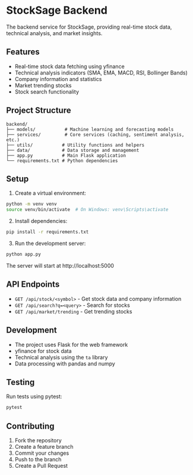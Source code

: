 # StockSage Backend

The backend service for StockSage, providing real-time stock data, technical analysis, and market insights.

## Features

- Real-time stock data fetching using yfinance
- Technical analysis indicators (SMA, EMA, MACD, RSI, Bollinger Bands)
- Company information and statistics
- Market trending stocks
- Stock search functionality

## Project Structure

```
backend/
├── models/           # Machine learning and forecasting models
├── services/         # Core services (caching, sentiment analysis, etc.)
├── utils/           # Utility functions and helpers
├── data/            # Data storage and management
├── app.py           # Main Flask application
└── requirements.txt # Python dependencies
```

## Setup

1. Create a virtual environment:
```bash
python -m venv venv
source venv/bin/activate  # On Windows: venv\Scripts\activate
```

2. Install dependencies:
```bash
pip install -r requirements.txt
```

3. Run the development server:
```bash
python app.py
```

The server will start at http://localhost:5000

## API Endpoints

- `GET /api/stock/<symbol>` - Get stock data and company information
- `GET /api/search?q=<query>` - Search for stocks
- `GET /api/market/trending` - Get trending stocks

## Development

- The project uses Flask for the web framework
- yfinance for stock data
- Technical analysis using the `ta` library
- Data processing with pandas and numpy

## Testing

Run tests using pytest:
```bash
pytest
```

## Contributing

1. Fork the repository
2. Create a feature branch
3. Commit your changes
4. Push to the branch
5. Create a Pull Request 